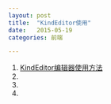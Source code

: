 ```yaml
---
layout: post
title:  "KindEditor使用"
date:   2015-05-19
categories: 前端

---
```


1. [KindEditor编辑器使用方法](http://kindeditor.net/docs/usage.html)
2. []()
3. []()
4. []()